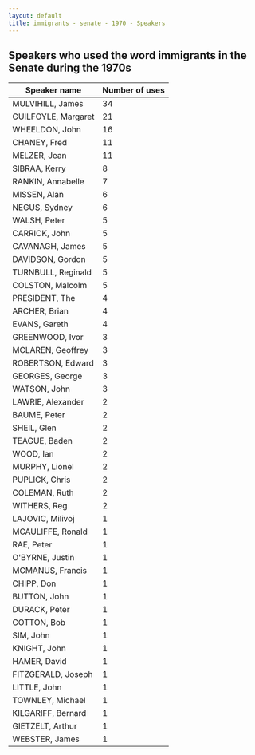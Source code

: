 ```yaml
---
layout: default
title: immigrants - senate - 1970 - Speakers
---
```

## Speakers who used the word **immigrants** in the Senate during the 1970s

| Speaker name | Number of uses |
|--------------|----------------|
|MULVIHILL, James|34|
|GUILFOYLE, Margaret|21|
|WHEELDON, John|16|
|CHANEY, Fred|11|
|MELZER, Jean|11|
|SIBRAA, Kerry|8|
|RANKIN, Annabelle|7|
|MISSEN, Alan|6|
|NEGUS, Sydney|6|
|WALSH, Peter|5|
|CARRICK, John|5|
|CAVANAGH, James|5|
|DAVIDSON, Gordon|5|
|TURNBULL, Reginald|5|
|COLSTON, Malcolm|5|
|PRESIDENT, The|4|
|ARCHER, Brian|4|
|EVANS, Gareth|4|
|GREENWOOD, Ivor|3|
|MCLAREN, Geoffrey|3|
|ROBERTSON, Edward|3|
|GEORGES, George|3|
|WATSON, John|3|
|LAWRIE, Alexander|2|
|BAUME, Peter|2|
|SHEIL, Glen|2|
|TEAGUE, Baden|2|
|WOOD, Ian|2|
|MURPHY, Lionel|2|
|PUPLICK, Chris|2|
|COLEMAN, Ruth|2|
|WITHERS, Reg|2|
|LAJOVIC, Milivoj|1|
|MCAULIFFE, Ronald|1|
|RAE, Peter|1|
|O'BYRNE, Justin|1|
|MCMANUS, Francis|1|
|CHIPP, Don|1|
|BUTTON, John|1|
|DURACK, Peter|1|
|COTTON, Bob|1|
|SIM, John|1|
|KNIGHT, John|1|
|HAMER, David|1|
|FITZGERALD, Joseph|1|
|LITTLE, John|1|
|TOWNLEY, Michael|1|
|KILGARIFF, Bernard|1|
|GIETZELT, Arthur|1|
|WEBSTER, James|1|
